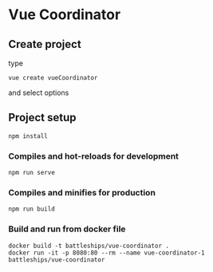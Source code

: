 # Vue Coordinator

## Create project
type 

```
vue create vueCoordinator
```
and select options


## Project setup
```
npm install
```

### Compiles and hot-reloads for development
```
npm run serve
```

### Compiles and minifies for production
```
npm run build
```

### Build and run from docker file
```
docker build -t battleships/vue-coordinator .
docker run -it -p 8080:80 --rm --name vue-coordinator-1 battleships/vue-coordinator
```



